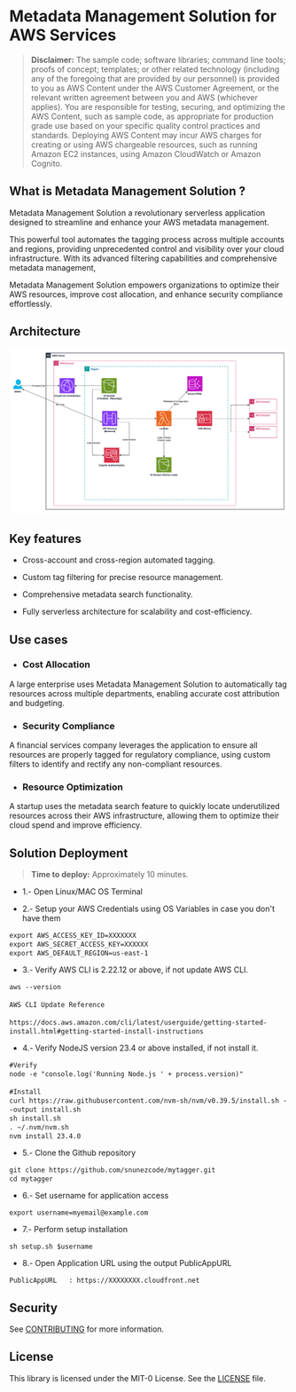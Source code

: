 # Metadata Management Solution for AWS Services

> **Disclaimer:** The sample code; software libraries; command line tools; proofs of concept; templates; or other related technology (including any of the foregoing that are provided by our personnel) is provided to you as AWS Content under the AWS Customer Agreement, or the relevant written agreement between you and AWS (whichever applies). You are responsible for testing, securing, and optimizing the AWS Content, such as sample code, as appropriate for production grade use based on your specific quality control practices and standards. Deploying AWS Content may incur AWS charges for creating or using AWS chargeable resources, such as running Amazon EC2 instances, using Amazon CloudWatch or Amazon Cognito.



## What is Metadata Management Solution ?

Metadata Management Solution a revolutionary serverless application designed to streamline and enhance your AWS metadata management.

This powerful tool automates the tagging process across multiple accounts and regions, providing unprecedented control and visibility over your cloud infrastructure. With its advanced filtering capabilities and comprehensive metadata management,

Metadata Management Solution empowers organizations to optimize their AWS resources, improve cost allocation, and enhance security compliance effortlessly.



## Architecture

<img width="1089" alt="image" src="frontend/src/img/architecture.png">



## Key features

- Cross-account and cross-region automated tagging.

- Custom tag filtering for precise resource management.

- Comprehensive metadata search functionality.

- Fully serverless architecture for scalability and cost-efficiency.



## Use cases

- ### Cost Allocation
A large enterprise uses Metadata Management Solution to automatically tag resources across multiple departments, enabling accurate cost attribution and budgeting.

- ### Security Compliance
A financial services company leverages the application to ensure all resources are properly tagged for regulatory compliance, using custom filters to identify and rectify any non-compliant resources.

- ### Resource Optimization
A startup uses the metadata search feature to quickly locate underutilized resources across their AWS infrastructure, allowing them to optimize their cloud spend and improve efficiency.


 

## Solution Deployment

> **Time to deploy:** Approximately 10 minutes.


 - 1.- Open Linux/MAC OS Terminal


- 2.- Setup your AWS Credentials using OS Variables in case you don't have them
```
export AWS_ACCESS_KEY_ID=XXXXXXX
export AWS_SECRET_ACCESS_KEY=XXXXXX
export AWS_DEFAULT_REGION=us-east-1
```

- 3.- Verify AWS CLI is 2.22.12 or above, if not update AWS CLI.
```
aws --version

AWS CLI Update Reference

https://docs.aws.amazon.com/cli/latest/userguide/getting-started-install.html#getting-started-install-instructions
```

- 4.- Verify NodeJS version 23.4 or above installed, if not install it.

```
#Verify
node -e "console.log('Running Node.js ' + process.version)"

#Install
curl https://raw.githubusercontent.com/nvm-sh/nvm/v0.39.5/install.sh --output install.sh
sh install.sh
. ~/.nvm/nvm.sh
nvm install 23.4.0
```

- 5.- Clone the Github repository

```
git clone https://github.com/snunezcode/mytagger.git
cd mytagger
```

- 6.- Set username for application access

```
export username=myemail@example.com
```

- 7.- Perform setup installation
```
sh setup.sh $username
```

- 8.- Open Application URL using the output PublicAppURL
```
PublicAppURL   : https://XXXXXXXX.cloudfront.net
```


## Security

See [CONTRIBUTING](CONTRIBUTING.md#security-issue-notifications) for more information.



## License

This library is licensed under the MIT-0 License. See the [LICENSE](LICENSE.txt) file.

